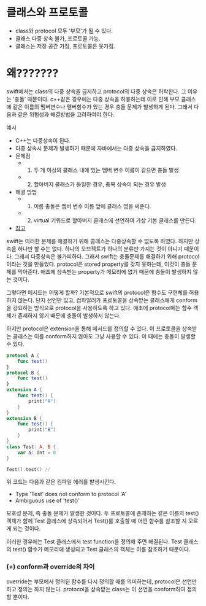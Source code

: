 
# 클래스와 프로토콜 
- class와 protocol 모두 '부모'가 될 수 있다.
- 클래스 다중 상속 불가, 프로토콜 가능.
- 클래스는 저장 공간 가짐, 프로토콜은 못가짐.

# 왜???????

swift에서는 class의 다중 상속을 금지하고 protocol의 다중 상속은 허락한다. 그 이유는 '충돌' 때문이다. c++같은 경우에는 다중 상속을 허용하는데 이로 인해 부모 클래스에 같은 이름의 멤버변수나 멤버함수가 있는 경우 충돌 문제가 발생하게 된다. 그래서 다음과 같은 위험성과 해결방법을 고려하여야 한다.

예시
- C++는 다중상속이 된다.
- 다중 상속시 문제가 발생하기 때문에 자바에서는 다중 상속을 금지하였다.
- 문제점
    - 1. 두 개 이상의 클래스 내에 있는 멤버 변수 이름이 같으면 충돌 발생
    - 2. 할아버지 클래스가 동일한 경우, 중복 상속이 되는 경우 발생
- 해결 방법
    - 1. 이름 충돌은 멤버 변수 이름 앞에 클래스 명을 써준다.
    - 2. virtual 키워드로 할아버지 클래스에 선언하여 가상 기본 클래스를 만든다.
- [참고](http://www.munsam.info/xe/cplus/1548071)

swift는 이러한 문제를 해결하기 위해 클래스는 다중상속할 수 없도록 하였다. 하지만 상속을 하나만 할 수는 없다. 하나의 오브젝트가 하나의 분류만 가지는 것이 아니기 때문이다. 그래서 다중상속은 불가피하다. 그래서 swift는 충돌문제를 해결하기 위해 protocol이라는 것을 만들었다. protocol은 stored property를 갖지 못하는데, 이것이 충돌 문제를 막아준다. 애초에 상속받는 property가 메모리에 없기 때문에 충돌이 발생하지 않는 것이다. 

그렇다면 메서드는 어떻게 할까? 기본적으로 swift의 protocol은 함수도 구현체를 허용하지 않는다. 단지 선언만 있고, 컴파일러가 프로토콜을 상속받는 클래스에게 conform을 강요하는 방식으로 protocol을 사용하도록 하고 있다.  애초에 protocol에는 함수 객체가 존재하지 않기 때문에 충돌이 발생하지 않는다. 

하지만 protocol은 extension을 통해 메서드를 정의할 수 있다. 이 프로토콜을 상속받는 클래스는 이를 conform하지 않아도 그냥 사용할 수 있다. 이 때에는 충돌이 발생할 수 있다. 

```swift
protocol A {
    func test()
}
protocol B {
    func test()
}
extension A {
    func test() {
        print("A")
    }
}
extension B {
    func test() {
        print("B")
    }
}
class Test: A, B {
    var a: Int = 0
}

Test().test() // 
```

위 코드는 다음과 같은 컴파일 에러를 발생시킨다. 

- Type 'Test' does not conform to protocol 'A'
- Ambiguous use of 'test()'

모호성 문제, 즉 충돌 문제가 발생한 것이다. 두 프로토콜에 존재하는 같은 이름의 test() 객체가 함께 Test 클래스에 상속되어서 Test()를 호출할 때 어떤 함수를 참조할 지 모르게 되는 것이다. 

이러한 경우에는 Test 클래스에서 test function을 정의해 주면 해결된다. Test 클래스의 test() 함수가 메모리에 생성되고 Test 클래스의 객체는 이를 참조하기 때문이다. 

### (+) conform과 override의 차이
override는 부모에서 정의된 함수를 다시 정의할 때를 의미하는데, protocol은 선언만하고 정의는 하지 않는다. protocol을 상속받는 class는 이 선언을 conform하여 정의할 뿐이다.